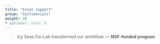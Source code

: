 ```yaml
---
title: "Great support"
group: "testimonials"
weight: 10
# optional: cols: 3
---
```

> Icy Seas Co-Lab transformed our workflow. — **NSF-funded program**